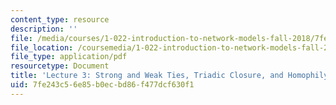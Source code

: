 ```yaml
---
content_type: resource
description: ''
file: /media/courses/1-022-introduction-to-network-models-fall-2018/7fe243c56e85b0ecbd86f477dcf630f1_MIT1_022F18_lec3.pdf
file_location: /coursemedia/1-022-introduction-to-network-models-fall-2018/7fe243c56e85b0ecbd86f477dcf630f1_MIT1_022F18_lec3.pdf
file_type: application/pdf
resourcetype: Document
title: 'Lecture 3: Strong and Weak Ties, Triadic Closure, and Homophily'
uid: 7fe243c5-6e85-b0ec-bd86-f477dcf630f1
---
```

